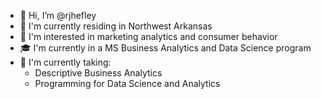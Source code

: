 - 👋 Hi, I’m @rjhefley
- 📍  I'm currently residing in Northwest Arkansas
- 👀 I'm interested in marketing analytics and consumer behavior 
- 🎓 I'm currently in a MS Business Analytics and Data Science program
- 🌱 I'm currently taking:
  - Descriptive Business Analytics
  - Programming for Data Science and Analytics

<!---
rjhefley/rjhefley is a ✨ special ✨ repository because its `README.md` (this file) appears on your GitHub profile.
You can click the Preview link to take a look at your changes.
--->
